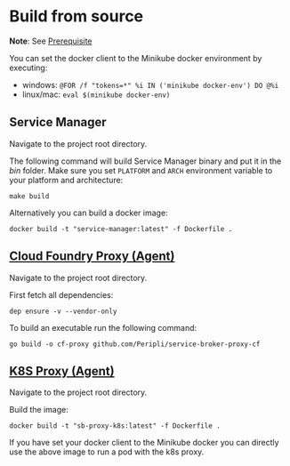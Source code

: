 # Build from source

**Note**: See [Prerequisite](sm-tools.md)

You can set the docker client to the Minikube docker environment by executing:

* windows: ```@FOR /f "tokens=*" %i IN ('minikube docker-env') DO @%i```
* linux/mac: ```eval $(minikube docker-env)```

## Service Manager

Navigate to the project root directory.

The following command will build Service Manager binary and put it in the *bin* folder. Make sure you set `PLATFORM` and `ARCH` environment variable to your platform and architecture:

```console
make build
```

Alternatively you can build a docker image:

```console
docker build -t "service-manager:latest" -f Dockerfile .
```


## [Cloud Foundry Proxy (Agent)](https://github.com/Peripli/service-broker-proxy-cf)

Navigate to the project root directory.

First fetch all dependencies:

```console
dep ensure -v --vendor-only
```

To build an executable run the following command:

```console
go build -o cf-proxy github.com/Peripli/service-broker-proxy-cf
```

## [K8S Proxy (Agent)](https://github.com/Peripli/service-broker-proxy-k8s)

Navigate to the project root directory.

Build the image:

```console
docker build -t "sb-proxy-k8s:latest" -f Dockerfile .
```

If you have set your docker client to the Minikube docker you can directly use the above image to run a pod with the k8s proxy.
